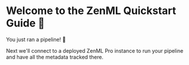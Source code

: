 # Welcome to the ZenML Quickstart Guide 👋

You just ran a pipeline! 🎉

Next we'll connect to a deployed ZenML Pro instance to run your pipeline and have all the metadata tracked there.
